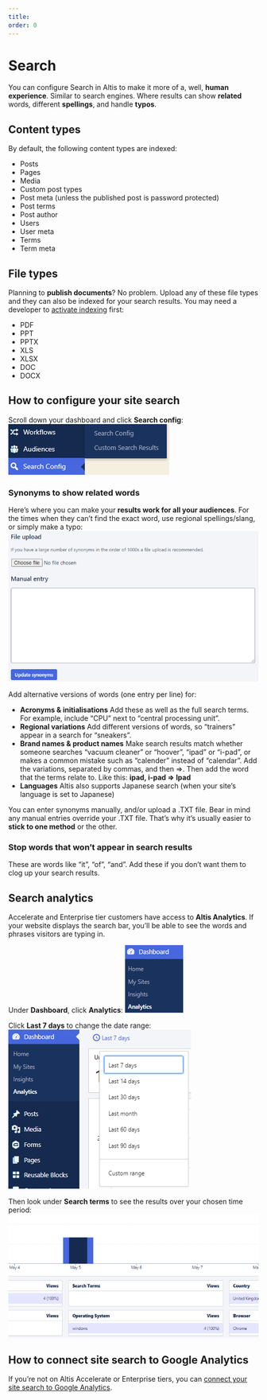 ```yaml
---
title:
order: 0
---
```


# Search

You can configure Search in Altis to make it more of a, well, **human experience**. Similar to search engines. Where results can show **related** words, different **spellings**, and handle **typos**. 

## Content types

By default, the following content types are indexed:

- Posts
- Pages
- Media
- Custom post types
- Post meta (unless the published post is password protected)
- Post terms
- Post author
- Users
- User meta
- Terms
- Term meta

## File types

Planning to **publish documents**? No problem. Upload any of these file types and they can also be indexed for your search results. You may need a developer to [activate indexing](https://docs.altis-dxp.com/search/indexing/) first:

- PDF
- PPT
- PPTX
- XLS
- XLSX
- DOC
- DOCX

## How to configure your site search

Scroll down your dashboard and click **Search config**:
![](../assets/search-image3.png)

### Synonyms to show related words

Here’s where you can make your **results work for all your audiences**. For the times when they can’t find the exact word, use regional spellings/slang, or simply make a typo:
![](../assets/search-image4.png)

Add alternative versions of words (one entry per line) for: 

- **Acronyms & initialisations**
	Add these as well as the full search terms. For example, include “CPU” next to “central processing unit”. 
- **Regional variations**
	Add different versions of words, so “trainers” appear in a search for “sneakers”.
- **Brand names & product names**
	Make search results match whether someone searches “vacuum cleaner” or “hoover”, “ipad” or “i-pad”, or makes a common mistake such as “calender” instead of “calendar”. Add the variations, separated by commas, and then =>. Then add the word that the terms relate to. Like this: **ipad, i-pad => Ipad**
- **Languages**
	Altis also supports Japanese search (when your site’s language is set to Japanese)

You can enter synonyms manually, and/or upload a .TXT file. Bear in mind any manual entries override your .TXT file. That’s why it’s usually easier to **stick to one method** or the other.

### Stop words that won’t appear in search results

These are words like “it”, “of”, “and”. Add these if you don’t want them to clog up your search results. 

## Search analytics

Accelerate and Enterprise tier customers have access to **Altis Analytics**. If your website displays the search bar, you’ll be able to see the words and phrases visitors are typing in. 

Under **Dashboard**, click **Analytics**:
![](../assets/search-image5.png)

Click **Last 7 days** to change the date range:
![](../assets/search-image1.png)

Then look under **Search terms** to see the results over your chosen time period:
![](../assets/search-image2.png)

## How to connect site search to Google Analytics

If you’re not on Altis Accelerate or Enterprise tiers, you can [connect your site search to Google Analytics](https://support.google.com/analytics/answer/1012264).
